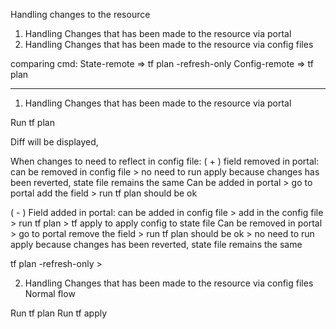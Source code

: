Handling changes to the resource

1. Handling Changes that has been made to the resource via portal
2. Handling Changes that has been made to the resource via config files

comparing cmd:
State-remote  => tf plan -refresh-only
Config-remote => tf plan

-----------------------------------------

1. Handling Changes that has been made to the resource via portal

Run tf plan

Diff will be displayed,

When changes to need to reflect in config file:
  ( + )  field removed in portal:
		can be removed in config file > no need to run apply because changes has been reverted, state file remains the same
		Can be added in portal > go to portal add the field > run tf plan should be ok

  ( - ) Field added in portal:
		can be added in config file > add in the config file > run tf plan > tf apply to apply config to state file 
		Can be removed in portal > go to portal remove the field > run tf plan should be ok > no need to run apply because changes has been reverted, state file remains the same
         

tf plan -refresh-only > 

2. Handling Changes that has been made to the resource via config files
Normal flow

Run tf plan
Run tf apply





